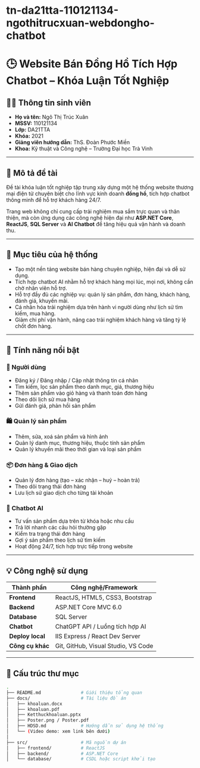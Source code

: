 # tn-da21tta-110121134-ngothitrucxuan-webdongho-chatbot
# 🕒 Website Bán Đồng Hồ Tích Hợp Chatbot – Khóa Luận Tốt Nghiệp

## 👩‍🎓 Thông tin sinh viên
- **Họ và tên:** Ngô Thị Trúc Xuân  
- **MSSV:** 110121134  
- **Lớp:** DA21TTA  
- **Khóa:** 2021  
- **Giảng viên hướng dẫn:** ThS. Đoàn Phước Miền  
- **Khoa:** Kỹ thuật và Công nghệ – Trường Đại học Trà Vinh

---

## 📝 Mô tả đề tài

Đề tài khóa luận tốt nghiệp tập trung xây dựng một hệ thống website thương mại điện tử chuyên biệt cho lĩnh vực kinh doanh **đồng hồ**, tích hợp chatbot thông minh để hỗ trợ khách hàng 24/7.  

Trang web không chỉ cung cấp trải nghiệm mua sắm trực quan và thân thiện, mà còn ứng dụng các công nghệ hiện đại như **ASP.NET Core**, **ReactJS**, **SQL Server** và **AI Chatbot** để tăng hiệu quả vận hành và doanh thu.

---

## 🎯 Mục tiêu của hệ thống

- Tạo một nền tảng website bán hàng chuyên nghiệp, hiện đại và dễ sử dụng.
- Tích hợp chatbot AI nhằm hỗ trợ khách hàng mọi lúc, mọi nơi, không cần chờ nhân viên hỗ trợ.
- Hỗ trợ đầy đủ các nghiệp vụ: quản lý sản phẩm, đơn hàng, khách hàng, đánh giá, khuyến mãi.
- Cá nhân hóa trải nghiệm dựa trên hành vi người dùng như lịch sử tìm kiếm, mua hàng.
- Giảm chi phí vận hành, nâng cao trải nghiệm khách hàng và tăng tỷ lệ chốt đơn hàng.

---

## 🧩 Tính năng nổi bật

### 👤 Người dùng
- Đăng ký / Đăng nhập / Cập nhật thông tin cá nhân
- Tìm kiếm, lọc sản phẩm theo danh mục, giá, thương hiệu
- Thêm sản phẩm vào giỏ hàng và thanh toán đơn hàng
- Theo dõi lịch sử mua hàng
- Gửi đánh giá, phản hồi sản phẩm

### 🛍️ Quản lý sản phẩm
- Thêm, sửa, xoá sản phẩm và hình ảnh
- Quản lý danh mục, thương hiệu, thuộc tính sản phẩm
- Quản lý khuyến mãi theo thời gian và loại sản phẩm

### 📦 Đơn hàng & Giao dịch
- Quản lý đơn hàng (tạo – xác nhận – huỷ – hoàn trả)
- Theo dõi trạng thái đơn hàng
- Lưu lịch sử giao dịch cho từng tài khoản

### 🤖 Chatbot AI
- Tư vấn sản phẩm dựa trên từ khóa hoặc nhu cầu
- Trả lời nhanh các câu hỏi thường gặp
- Kiểm tra trạng thái đơn hàng
- Gợi ý sản phẩm theo lịch sử tìm kiếm
- Hoạt động 24/7, tích hợp trực tiếp trong website

---

## 💡 Công nghệ sử dụng

| Thành phần       | Công nghệ/Framework                |
|------------------|------------------------------------|
| **Frontend**     | ReactJS, HTML5, CSS3, Bootstrap    |
| **Backend**      | ASP.NET Core MVC 6.0               |
| **Database**     | SQL Server                         |
| **Chatbot**      | ChatGPT API / Luồng tích hợp AI    |
| **Deploy local** | IIS Express / React Dev Server     |
| **Công cụ khác** | Git, GitHub, Visual Studio, VS Code|

---

## 📂 Cấu trúc thư mục

```bash
.
├── README.md               # Giới thiệu tổng quan
├── docs/                   # Tài liệu đồ án
│   ├── khoaluan.docx
│   ├── khoaluan.pdf
│   ├── Ketthuckhoaluan.pptx
│   ├── Poster.png / Poster.pdf
│   ├── HDSD.md             # Hướng dẫn sử dụng hệ thống
│   └── (Video demo: xem link bên dưới)
│
├── src/                    # Mã nguồn dự án
│   ├── frontend/           # ReactJS
│   ├── backend/            # ASP.NET Core
│   └── database/           # CSDL hoặc script khởi tạo
